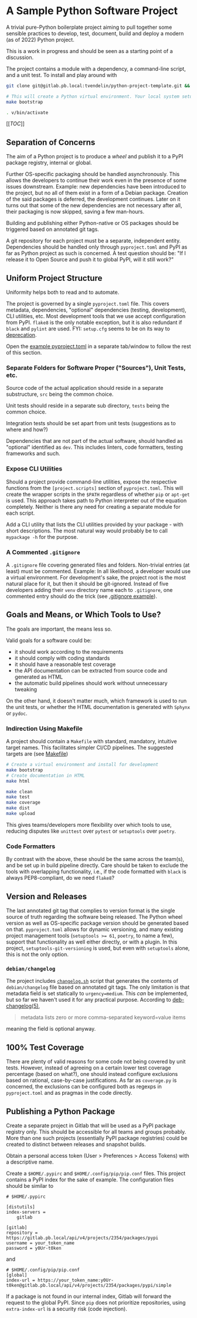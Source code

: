 # A Sample Python Software Project

A trivial pure-Python boilerplate project aiming to pull together some sensible practices to
develop, test, document, build and deploy a modern (as of 2022) Python project.

This is a work in progress and should be seen as a starting point of a discussion.


The project contains a module with a dependency, a command-line script, and a unit test. To install
and play around with

```bash
git clone git@gitlab.pb.local:tvendelin/python-project-template.git && cd python-project-template

# This will create a Python virtual environment. Your local system setups should not be affected.
make bootstrap

. v/bin/activate
```

[[_TOC_]]

## Separation of Concerns

The aim of a Python project is to produce a _wheel_ and publish it to a PyPI
package registry, internal or global.

Further OS-specific packaging should be handled asynchronously. This allows the developers to
continue their work even in the presence of some issues downstream. Example: new dependencies have
been introduced to the project, but no all of them exist in a form of a Debian package. Creation of
the said packages is deferred, the development continues. Later on it turns out that some of the new
dependencies are not necessary after all, their packaging is now skipped, saving a few man-hours. 

Building and publishing either Python-native or OS packages should be triggered based on annotated
git tags. 

A git repository for each project must be a separate, independent entity. Dependencies should be
handled only through `pyproject.toml` and PyPI as far as Python project as such is concerned. A test
question should be: "If I release it to Open Source and push it to global PyPI, will it still work?"

## Uniform Project Structure

Uniformity helps both to read and to automate.

The project is governed by a single `pyproject.toml` file. This covers metadata, dependencies,
"optional" dependencies (testing, development), CLI utilities, etc. Most development tools that we
use accept configuration from PyPI.  `flake8` is the only notable exception, but it is also
redundant if `black` and `pylint` are used. FYI: `setup.cfg` seems to be on its way to
[deprecation](https://github.com/pypa/setuptools/issues/3214). 

Open the [example pyproject.toml](pyproject.toml)
in a separate tab/window to follow the rest of this section.

### Separate Folders for Software Proper ("Sources"), Unit Tests, etc. 
Source code of the actual application should reside in a separate substructure, `src` being the
common choice.

Unit tests should reside in a separate sub directory, `tests` being the common choice.

Integration tests should be set apart from unit tests (suggestions as to where and how?)

Dependencies that are not part of the actual software, should handled as "optional" identified as
`dev`. This includes linters, code formatters, testing frameworks and such. 

### Expose CLI Utilities 

Should a project provide command-line utilities, expose the respective functions from
the `[project.scripts]` section of `pyproject.toml`. This will create the wrapper scripts in the
`$PATH` regardless of whether `pip` or `apt-get` is used. This approach takes path to Python
interpreter out of the equation completely. Neither is there any need for creating a separate module
for each script.

Add a CLI utility that lists the CLI utilities provided by your package - with short descriptions. 
The most natural way would probably be to call `mypackage -h` for the purpose. 

### A Commented `.gitignore`

A `.gitignore` file covering generated files and folders.  Non-trivial entries (at least) must be
commented.  Example: In all likelihood, a developer would use a virtual environment.  For
development's sake, the project root is the most natural place for it, but then it should be
git-ignored. Instead of five developers adding their `venv` directory name each to `.gitignore`, one
commented entry should do the trick (see [.gitignore example](.gitignore)).

## Goals and Means, or Which Tools to Use?

The goals are important, the means less so.

Valid goals for a software could be:
- it should work according to the requirements
- it should comply with coding standards 
- it should have a reasonable test coverage
- the API documentation can be extracted from source code and generated as HTML
- the automatic build pipelines should work without unnecessary tweaking

On the other hand, it doesn't matter much, which framework is used to run the unit tests, or whether
the HTML documentation is generated with `Sphynx` or `pydoc`. 

### Indirection Using Makefile

A project should contain a `Makefile` with standard, mandatory, intuitive target names. This
facilitates simpler CI/CD pipelines. The suggested targets are (see [Makefile](Makefile))

```bash
# Create a virtual environment and install for development
make bootstrap
# Create documentation in HTML
make html

make clean
make test
make coverage
make dist
make upload
```

This gives teams/developers more flexibility over which tools to use, reducing disputes like
`unittest` over `pytest` or `setuptools` over `poetry`.

### Code Formatters

By contrast with the above, these should be the same across the team(s), and be set up in build
pipeline directly. Care should be taken to exclude the tools with overlapping functionality, i.e.,
if the code formatted with `black` is always PEP8-compliant, do we need `flake8`?

## Version and Releases

The last annotated git tag that complies to version format is the single source of truth regarding
the software being released. The Python wheel version as well as OS-specific package version should
be generated based on that. `pyproject.toml` allows for dynamic versioning, and many existing
project management tools (`setuptools >= 61`, `poetry`, to name a few), support that functionality
as well either directly, or with a plugin. In this project, `setuptools-git-versioning` is used, but
even with `setuptools` alone, this is not the only option.

### `debian/changelog`

The project includes [`changelog.sh`](build_scripts/changelog.sh) script that generates the contents
of `debian/changelog` file based on annotated git tags. The only limitation is that metadata field
is set statically to `urgency=medium`. This _can_ be implemented, but so far we haven't used it for
any practical purpose.  According to
[deb-changelog(5)](https://manpages.debian.org/testing/dpkg-dev/deb-changelog.5.en.html),

>metadata lists zero or more comma-separated keyword=value items

meaning the field is optional anyway.

## 100% Test Coverage

There are plenty of valid reasons for some code not being covered by unit tests. However, instead of
agreeing on a certain lower test coverage percentage (based on what?), one should instead configure
exclusions based on rational, case-by-case justifications. As far as `coverage.py` is concerned, the
exclusions can be configured both as regexps in `pyproject.toml` and as pragmas in the code
directly.

## Publishing a Python Package

Create a separate project in Gitlab that will be used as a PyPI package registry only. This should
be accessible for all teams and groups probably. More than one such projects (essentially PyPI
package registries) could be created to distinct between releases and snapshot builds.

Obtain a personal access token (User > Preferences > Access Tokens) with a descriptive name.

Create a `$HOME/.pypirc` and `$HOME/.config/pip/pip.conf` files. This project contains a PyPI index
for the sake of example. The configuration files should be similar to

```
# $HOME/.pypirc

[distutils]
index-servers =
    gitlab

[gitlab]
repository = https://gitlab.pb.local/api/v4/projects/2354/packages/pypi
username = your_token_name
password = y0Ur-t0ken
```

and 

```
# $HOME/.config/pip/pip.conf
[global]
index-url = https://your_token_name:y0Ur-t0ken@gitlab.pb.local/api/v4/projects/2354/packages/pypi/simple
```

If a package is not found in our internal index, Gitlab will forward the request to the global PyPI. Since `pip` does not prioritize repositories, using `extra-index-url` is a security risk (code injection).
